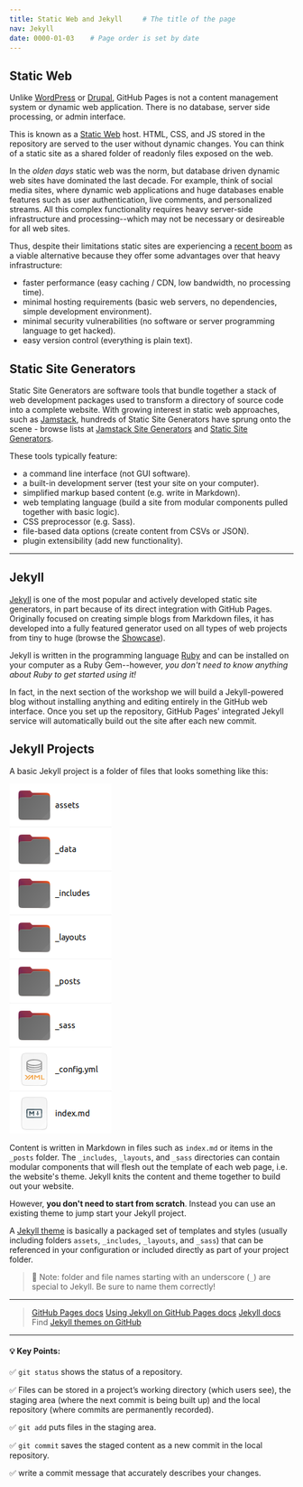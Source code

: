 ```yaml
---
title: Static Web and Jekyll     # The title of the page
nav: Jekyll
date: 0000-01-03    # Page order is set by date
---
```


## Static Web

Unlike [WordPress](https://wordpress.com/) or [Drupal](https://www.drupal.org/), GitHub Pages is not a content management system or dynamic web application.
There is no database, server side processing, or admin interface.

This is known as a [Static Web](https://en.wikipedia.org/wiki/Static_web_page) host. 
HTML, CSS, and JS stored in the repository are served to the user without dynamic changes.
You can think of a static site as a shared folder of readonly files exposed on the web.

In the *olden days* static web was the norm, but database driven dynamic web sites have dominated the last decade.
For example, think of social media sites, where dynamic web applications and huge databases enable features such as user authentication, live comments, and personalized streams. 
All this complex functionality requires heavy server-side infrastructure and processing--which may not be necessary or desireable for all web sites.

Thus, despite their limitations static sites are experiencing a [recent boom](https://www.smashingmagazine.com/2015/11/modern-static-website-generators-next-big-thing/) as a viable alternative because they offer some advantages over that heavy infrastructure:

- faster performance (easy caching / CDN, low bandwidth, no processing time).
- minimal hosting requirements (basic web servers, no dependencies, simple development environment).
- minimal security vulnerabilities (no software or server programming language to get hacked).
- easy version control (everything is plain text).

## Static Site Generators

Static Site Generators are software tools that bundle together a stack of web development packages used to transform a directory of source code into a complete website.
With growing interest in static web approaches, such as [Jamstack](https://jamstack.org/), hundreds of Static Site Generators have sprung onto the scene - browse lists at [Jamstack Site Generators](https://jamstack.org/generators/) and [Static Site Generators](https://staticsitegenerators.net/).

These tools typically feature: 

- a command line interface (not GUI software).
- a built-in development server (test your site on your computer). 
- simplified markup based content (e.g. write in Markdown).
- web templating language (build a site from modular components pulled together with basic logic).
- CSS preprocessor (e.g. Sass).
- file-based data options (create content from CSVs or JSON).
- plugin extensibility (add new functionality).

----------

## Jekyll 

[Jekyll](https://jekyllrb.com/) is one of the most popular and actively developed static site generators, in part because of its direct integration with GitHub Pages.
Originally focused on creating simple blogs from Markdown files, it has developed into a fully featured generator used on all types of web projects from tiny to huge (browse the [Showcase](https://jekyllrb.com/showcase/)).

Jekyll is written in the programming language [Ruby](https://www.ruby-lang.org/) and can be installed on your computer as a Ruby Gem--however, *you don't need to know anything about Ruby to get started using it!*

In fact, in the next section of the workshop we will build a Jekyll-powered blog without installing anything and editing entirely in the GitHub web interface.
Once you set up the repository, GitHub Pages' integrated Jekyll service will automatically build out the site after each new commit.

## Jekyll Projects

A basic Jekyll project is a folder of files that looks something like this:

![jekyll folder structure](assets/images/jekyllFolderStructure.png)

Content is written in Markdown in files such as `index.md` or items in the `_posts` folder.
The `_includes`, `_layouts`, and `_sass` directories can contain modular components that will flesh out the template of each web page, i.e. the website's theme.
Jekyll knits the content and theme together to build out your website.

However, **you don't need to start from scratch**.
Instead you can use an existing theme to jump start your Jekyll project.

A [Jekyll theme](https://jekyllrb.com/docs/themes/) is basically a packaged set of templates and styles (usually including folders `assets`, `_includes`, `_layouts`, and `_sass`) that can be referenced in your configuration or included directly as part of your project folder.

> 📌 Note: folder and file names starting with an underscore (`_`) are special to Jekyll. Be sure to name them correctly!

-------------

>  [GitHub Pages docs](https://docs.github.com/en/free-pro-team@latest/github/working-with-github-pages)
>  [Using Jekyll on GitHub Pages docs](https://docs.github.com/en/free-pro-team@latest/github/working-with-github-pages/setting-up-a-github-pages-site-with-jekyll)
>  [Jekyll docs](https://jekyllrb.com/docs/)
>  Find [Jekyll themes on GitHub](https://github.com/topics/jekyll-theme)


***
#### 💡 Key Points:

✅ `git status` shows the status of a repository.

✅ Files can be stored in a project’s working directory (which users see), the staging area (where the next commit is being built up) and the local repository (where commits are permanently recorded).

✅ `git add` puts files in the staging area.

✅ `git commit` saves the staged content as a new commit in the local repository.

✅ write a commit message that accurately describes your changes.
